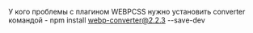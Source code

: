 У кого проблемы с плагином WEBPCSS нужно установить converter командой -
npm install webp-converter@2.2.3 --save-dev
